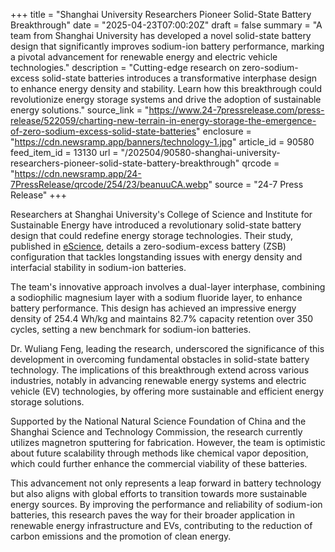 +++
title = "Shanghai University Researchers Pioneer Solid-State Battery Breakthrough"
date = "2025-04-23T07:00:20Z"
draft = false
summary = "A team from Shanghai University has developed a novel solid-state battery design that significantly improves sodium-ion battery performance, marking a pivotal advancement for renewable energy and electric vehicle technologies."
description = "Cutting-edge research on zero-sodium-excess solid-state batteries introduces a transformative interphase design to enhance energy density and stability. Learn how this breakthrough could revolutionize energy storage systems and drive the adoption of sustainable energy solutions."
source_link = "https://www.24-7pressrelease.com/press-release/522059/charting-new-terrain-in-energy-storage-the-emergence-of-zero-sodium-excess-solid-state-batteries"
enclosure = "https://cdn.newsramp.app/banners/technology-1.jpg"
article_id = 90580
feed_item_id = 13130
url = "/202504/90580-shanghai-university-researchers-pioneer-solid-state-battery-breakthrough"
qrcode = "https://cdn.newsramp.app/24-7PressRelease/qrcode/254/23/beanuuCA.webp"
source = "24-7 Press Release"
+++

<p>Researchers at Shanghai University's College of Science and Institute for Sustainable Energy have introduced a revolutionary solid-state battery design that could redefine energy storage technologies. Their study, published in <a href='https://www.sciencedirect.com/journal/escience' rel='nofollow' target='_blank'>eScience</a>, details a zero-sodium-excess battery (ZSB) configuration that tackles longstanding issues with energy density and interfacial stability in sodium-ion batteries.</p><p>The team's innovative approach involves a dual-layer interphase, combining a sodiophilic magnesium layer with a sodium fluoride layer, to enhance battery performance. This design has achieved an impressive energy density of 254.4 Wh/kg and maintains 82.7% capacity retention over 350 cycles, setting a new benchmark for sodium-ion batteries.</p><p>Dr. Wuliang Feng, leading the research, underscored the significance of this development in overcoming fundamental obstacles in solid-state battery technology. The implications of this breakthrough extend across various industries, notably in advancing renewable energy systems and electric vehicle (EV) technologies, by offering more sustainable and efficient energy storage solutions.</p><p>Supported by the National Natural Science Foundation of China and the Shanghai Science and Technology Commission, the research currently utilizes magnetron sputtering for fabrication. However, the team is optimistic about future scalability through methods like chemical vapor deposition, which could further enhance the commercial viability of these batteries.</p><p>This advancement not only represents a leap forward in battery technology but also aligns with global efforts to transition towards more sustainable energy sources. By improving the performance and reliability of sodium-ion batteries, this research paves the way for their broader application in renewable energy infrastructure and EVs, contributing to the reduction of carbon emissions and the promotion of clean energy.</p>